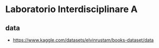 # Laboratorio Interdisciplinare A

## data
- https://www.kaggle.com/datasets/elvinrustam/books-dataset/data
